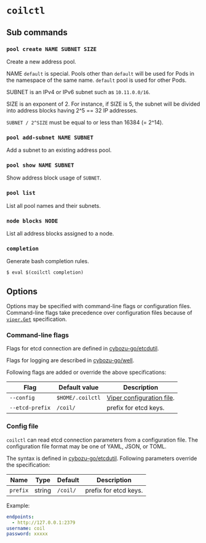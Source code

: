 `coilctl`
=========

## Sub commands

### `pool create NAME SUBNET SIZE`

Create a new address pool.

NAME `default` is special.
Pools other than `default` will be used for Pods in the namespace of the same name.
`default` pool is used for other Pods.

SUBNET is an IPv4 or IPv6 subnet such as `10.11.0.0/16`.

SIZE is an exponent of 2.  For instance, if SIZE is 5,
the subnet will be divided into address blocks having 2^5 == 32 IP addresses.

`SUBNET / 2^SIZE` must be equal to or less than 16384 (= 2^14).

### `pool add-subnet NAME SUBNET`

Add a subnet to an existing address pool.

### `pool show NAME SUBNET`

Show address block usage of `SUBNET`.

### `pool list`

List all pool names and their subnets.

### `node blocks NODE`

List all address blocks assigned to a node.

### `completion`

Generate bash completion rules.

```console
$ eval $(coilctl completion)
```

## Options

Options may be specified with command-line flags or configuration files.
Command-line flags take precedence over configuration files because of [`viper.Get`](https://godoc.org/github.com/spf13/viper#Get) specification.

### Command-line flags

Flags for etcd connection are defined in [cybozu-go/etcdutil](https://github.com/cybozu-go/etcdutil#command-line-flags).

Flags for logging are described in [cybozu-go/well](https://github.com/cybozu-go/well/wiki/Use-with-spf13-cobra).

Following flags are added or override the above specifications:

Flag            | Default value    | Description
--------------- | ---------------- | -----------
`--config`      | `$HOME/.coilctl` | [Viper configuration file](https://github.com/spf13/viper#reading-config-files).
`--etcd-prefix` | `/coil/`         | prefix for etcd keys.

### Config file

`coilctl` can read etcd connection parameters from a configuration file.
The configuration file format may be one of YAML, JSON, or TOML.

The syntax is defined in [cybozu-go/etcdutil](https://github.com/cybozu-go/etcdutil#yamljson-configuration-file).  Following parameters override the specification:

Name     | Type   | Default  | Description
-------- | ------ | -------- | -----------
`prefix` | string | `/coil/` | prefix for etcd keys.

Example:

```yaml
endpoints:
  - http://127.0.0.1:2379
username: coil
password: xxxxx
```
